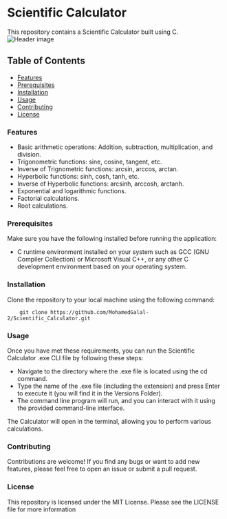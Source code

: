 # Scientific Calculator
This repository contains a Scientific Calculator built using C.
![Header image](https://github.com/MohamedGalal-2/Scientific_Calculator/blob/main/Old%20Files/Header.jpg?raw=true)

## Table of Contents
- [Features](#Features)
- [Prerequisites](#Prerequisites)
- [Installation](#Installation)
- [Usage](#Usage)
- [Contributing](#Contributing)
- [License](#License)

### Features
* Basic arithmetic operations: Addition, subtraction, multiplication, and division.
* Trigonometric functions: sine, cosine, tangent, etc.
* Inverse of Trignometric functions: arcsin, arccos, arctan.
* Hyperbolic functions: sinh, cosh, tanh, etc.
* Inverse of Hyperbolic functions: arcsinh, arccosh, arctanh.
* Exponential and logarithmic functions.
* Factorial calculations.
* Root calculations.

### Prerequisites
Make sure you have the following installed before running the application:

* C runtime environment installed on your system such as GCC (GNU Compiler Collection) or Microsoft Visual C++, or any other C development environment based on your operating system.

### Installation
Clone the repository to your local machine using the following command:

        git clone https://github.com/MohamedGalal-2/Scientific_Calculator.git

### Usage
Once you have met these requirements, you can run the Scientific Calculator .exe CLI file by following these steps:

* Navigate to the directory where the .exe file is located using the cd command.
* Type the name of the .exe file (including the extension) and press Enter to execute it (you will find it in the Versions Folder).
* The command line program will run, and you can interact with it using the provided command-line interface.

The Calculator will open in the terminal, allowing you to perform various calculations.

### Contributing
Contributions are welcome! If you find any bugs or want to add new features, please feel free to open an issue or submit a pull request.

### License
This repository is licensed under the MIT License. Please see the LICENSE file for more information
